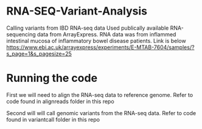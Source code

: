 # RNA-SEQ-Variant-Analysis
Calling variants from IBD RNA-seq data 
Used publically available RNA-sequencing data from ArrayExpress. RNA data was from inflammed intestinal mucosa of inflammatory bowel disease patients. Link is below 
https://www.ebi.ac.uk/arrayexpress/experiments/E-MTAB-7604/samples/?s_page=1&s_pagesize=25

# Running the code
First we will need to align the RNA-seq data to reference genome. Refer to code found in alignreads folder in this repo 

Second will will call genomic variants from the RNA-seq data. Refer to code found in variantcall folder in this repo
